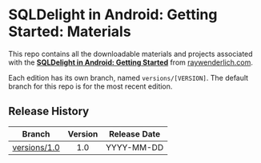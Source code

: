 # SQLDelight in Android: Getting Started: Materials

This repo contains all the downloadable materials and projects associated with the **[SQLDelight in Android: Getting Started](https://www.raywenderlich.com/library)** from [raywenderlich.com](https://www.raywenderlich.com).

Each edition has its own branch, named `versions/[VERSION]`. The default branch for this repo is for the most recent edition.

## Release History

| Branch                                                                                  | Version | Release Date |
| --------------------------------------------------------------------------------------- |:-------:|:------------:|
| [versions/1.0](https://github.com/raywenderlich/video-sqlda-materials/tree/versions/1.0) | 1.0     | YYYY-MM-DD   |
